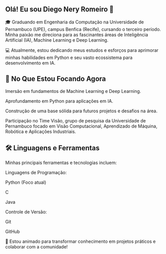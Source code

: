 ## Olá! Eu sou Diego Nery Romeiro 👋

🎓 Graduando em Engenharia da Computação na Universidade de Pernambuco (UPE), campus Benfica (Recife), cursando o terceiro período. Minha paixão me direciona para as fascinantes áreas de Inteligência Artificial (IA), Machine Learning e Deep Learning.

💻 Atualmente, estou dedicando meus estudos e esforços para aprimorar minhas habilidades em Python e seu vasto ecossistema para desenvolvimento em IA.

## 🌱 No Que Estou Focando Agora

Imersão em fundamentos de Machine Learning e Deep Learning.

Aprofundamento em Python para aplicações em IA.

Construção de uma base sólida para futuros projetos e desafios na área.

Participação no Time Visão, grupo de pesquisa da Universidade de Pernambuco focado em Visão Computacional, Aprendizado de Máquina, Robótica e Aplicações Industriais.

## 🛠️ Linguagens e Ferramentas
Minhas principais ferramentas e tecnologias incluem:

Linguagens de Programação:

Python (Foco atual)

C

Java

Controle de Versão:

Git

GitHub

🚀 Estou animado para transformar conhecimento em projetos práticos e colaborar com a comunidade!

